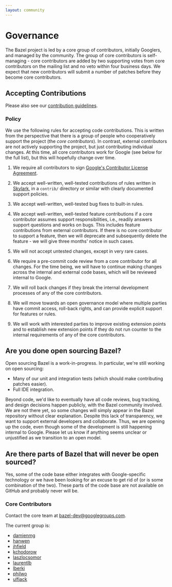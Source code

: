 ```yaml
---
layout: community
---
```


# Governance

The Bazel project is led by a core group of contributors, initially Googlers, and managed by the
community. The group of core contributors is self-managing - core contributors are added by two
supporting votes from core contributors on the mailing list and no veto within four business days.
We expect that new contributors will submit a number of patches before they become core
contributors.

## Accepting Contributions

Please also see our [contribution guidelines](contributing.html).

### Policy

We use the following rules for accepting code contributions. This is written from the perspective
that there is a group of people who cooperatively support the project (the *core contributors*). In
contrast, external contributors are not actively supporting the project, but just contributing
individual changes. At this time, all core contributors work for Google (see below for the full
list), but this will hopefully change over time.

1. We require all contributors to sign [Google's Contributor License
   Agreement](https://cla.developers.google.com/).

2. We accept well-written, well-tested contributions of rules written in
   [Skylark](docs/skylark/concepts.html), in a `contrib/` directory or similar with clearly documented
   support policies.

3. We accept well-written, well-tested bug fixes to built-in rules.

4. We accept well-written, well-tested feature contributions if a core contributor assumes support
   responsibilities, i.e., readily answers support questions and works on bugs. This includes
   feature contributions from external contributors. If there is no core contributor to support a
   feature, then we will deprecate and subsequently delete the feature - we will give three months'
   notice in such cases.

5. We will not accept untested changes, except in very rare cases.

6. We require a pre-commit code review from a core contributor for all changes. For the time being,
   we will have to continue making changes across the internal and external code bases, which will
   be reviewed internal to Google.

7. We will roll back changes if they break the internal development processes of any of the core
   contributors.

8. We will move towards an open governance model where multiple parties have commit access,
   roll-back rights, and can provide explicit support for features or rules.

9. We will work with interested parties to improve existing extension points and to establish new
    extension points if they do not run counter to the internal requirements of any of the core
    contributors.

## Are you done open sourcing Bazel?

Open sourcing Bazel is a work-in-progress. In particular, we're still working on open sourcing:

* Many of our unit and integration tests (which should make contributing patches easier).
* Full IDE integration.

Beyond code, we'd like to eventually have all code reviews, bug tracking, and design decisions
happen publicly, with the Bazel community involved. We are not there yet, so some changes will
simply appear in the Bazel repository without clear explanation. Despite this lack of
transparency, we want to support external developers and collaborate. Thus, we are opening up the
code, even though some of the development is still happening internal to Google. Please let us know
if anything seems unclear or unjustified as we transition to an open model.

## Are there parts of Bazel that will never be open sourced?

Yes, some of the code base either integrates with Google-specific technology or we have been looking
for an excuse to get rid of (or is some combination of the two). These parts of the code base are
not available on GitHub and probably never will be.

### Core Contributors

<p class="lead">
Contact the core team at <a href="mailto:bazel-dev@googlegroups.com">
bazel-dev@googlegroups.com</a>.
</p>

The current group is:

 - [damienmg](https://github.com/damienmg)
 - [hanwen](https://github.com/hanwen)
 - [jhfield](https://github.com/jhfield)
 - [kchodorow](https://github.com/kchodorow)
 - [laszlocsomor](https://github.com/laszlocsomor)
 - [laurentlb](https://github.com/laurentlb)
 - [lberki](https://github.com/lberki)
 - [philwo](https://github.com/philwo)
 - [ulfjack](https://github.com/ulfjack)
